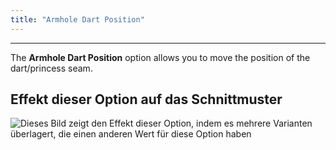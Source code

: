 ```yaml
---
title: "Armhole Dart Position"
---
```


***

The **Armhole Dart Position** option allows you to move the position of the dart/princess seam.

## Effekt dieser Option auf das Schnittmuster

![Dieses Bild zeigt den Effekt dieser Option, indem es mehrere Varianten überlagert, die einen anderen Wert für diese Option haben](noble_armholedartposition_sample.svg "Effekt dieser Option auf das Schnittmuster")
